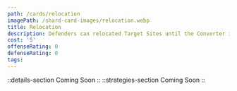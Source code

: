 ```yaml
---
path: /cards/relocation
imagePath: /shard-card-images/relocation.webp
title: Relocation
description: Defenders can relocated Target Sites until the Converter is planted.
cost: '5'
offenseRating: 0
defenseRating: 0
tags:
---
```

::details-section
Coming Soon
::
::strategies-section
Coming Soon
::